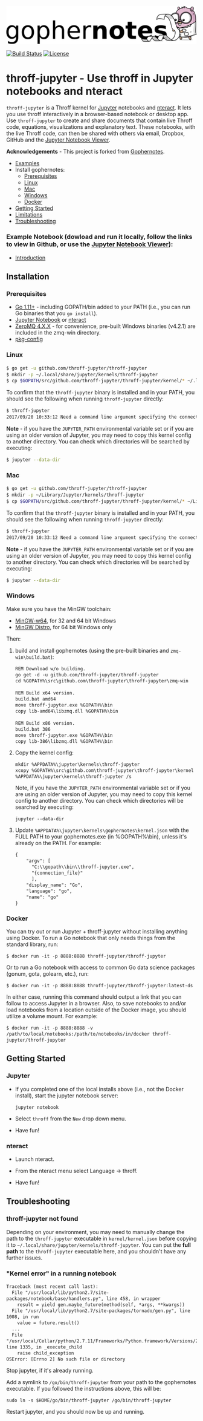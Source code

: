 ![alt tag](files/gophernotes-logo.png)

[![Build Status](https://travis-ci.org/throff-jupyter/throff-jupyter.svg?branch=master)](https://travis-ci.org/throff-jupyter/throff-jupyter)
[![License](https://img.shields.io/badge/License-MIT-blue.svg)](https://github.com/throff-jupyter/throff-jupyter/blob/master/LICENSE)

# throff-jupyter - Use throff in Jupyter notebooks and nteract

`throff-jupyter` is a Throff kernel for [Jupyter](http://jupyter.org/) notebooks and [nteract](https://nteract.io/).  It lets you use throff interactively in a browser-based notebook or desktop app.  Use `throff-jupyter` to create and share documents that contain live Throff code, equations, visualizations and explanatory text.  These notebooks, with the live Throff code, can then be shared with others via email, Dropbox, GitHub and the [Jupyter Notebook Viewer](http://nbviewer.jupyter.org/). 

**Acknowledgements** - This project is forked from [Gophernotes](https://github.com/gopherdata/gophernotes).

- [Examples](#examples)
- Install gophernotes:
  - [Prerequisites](#prerequisites)
  - [Linux](#linux)
  - [Mac](#mac)
  - [Windows](#windows)
  - [Docker](#docker)
- [Getting Started](#getting-started)
- [Limitations](#limitations)
- [Troubleshooting](#troubleshooting)

### Example Notebook (dowload and run it locally, follow the links to view in Github, or use the [Jupyter Notebook Viewer](http://nbviewer.jupyter.org/)):
- [Introduction](introduction.ipynb)


## Installation

### Prerequisites

- [Go 1.11+](https://golang.org/doc/install) - including GOPATH/bin added to your PATH (i.e., you can run Go binaries that you `go install`).
- [Jupyter Notebook](http://jupyter.readthedocs.io/en/latest/install.html) or [nteract](https://nteract.io/desktop)
- [ZeroMQ 4.X.X](http://zeromq.org/intro:get-the-software) - for convenience, pre-built Windows binaries (v4.2.1) are included in the zmq-win directory.
- [pkg-config](https://en.wikipedia.org/wiki/Pkg-config)

### Linux

```sh
$ go get -u github.com/throff-jupyter/throff-jupyter
$ mkdir -p ~/.local/share/jupyter/kernels/throff-jupyter
$ cp $GOPATH/src/github.com/throff-jupyter/throff-jupyter/kernel/* ~/.local/share/jupyter/kernels/throff-jupyter
```

To confirm that the `throff-jupyter` binary is installed and in your PATH, you should see the following when running `throff-jupyter` directly:

```sh
$ throff-jupyter
2017/09/20 10:33:12 Need a command line argument specifying the connection file.
```

**Note** - if you have the `JUPYTER_PATH` environmental variable set or if you are using an older version of Jupyter, you may need to copy this kernel config to another directory.  You can check which directories will be searched by executing:

```sh
$ jupyter --data-dir
```

### Mac

```sh
$ go get -u github.com/throff-jupyter/throff-jupyter
$ mkdir -p ~/Library/Jupyter/kernels/throff-jupyter
$ cp $GOPATH/src/github.com/throff-jupyter/throff-jupyter/kernel/* ~/Library/Jupyter/kernels/throff-jupyter
```

To confirm that the `throff-jupyter` binary is installed and in your PATH, you should see the following when running `throff-jupyter` directly:

```sh
$ throff-jupyter
2017/09/20 10:33:12 Need a command line argument specifying the connection file.
```

**Note** - if you have the `JUPYTER_PATH` environmental variable set or if you are using an older version of Jupyter, you may need to copy this kernel config to another directory.  You can check which directories will be searched by executing:

```sh
$ jupyter --data-dir
```

### Windows

Make sure you have the MinGW toolchain:

- [MinGW-w64](https://sourceforge.net/projects/mingw-w64/), for 32 and 64 bit Windows
- [MinGW Distro](https://nuwen.net/mingw.html), for 64 bit Windows only

Then:

1. build and install gophernotes (using the pre-built binaries and `zmq-win\build.bat`):

    ```
    REM Download w/o building.
    go get -d -u github.com/throff-jupyter/throff-jupyter
    cd %GOPATH%\src\github.com\throff-jupyter\throff-jupyter\zmq-win

    REM Build x64 version.
    build.bat amd64
    move throff-jupyter.exe %GOPATH%\bin
    copy lib-amd64\libzmq.dll %GOPATH%\bin

    REM Build x86 version.
    build.bat 386
    move throff-jupyter.exe %GOPATH%\bin
    copy lib-386\libzmq.dll %GOPATH%\bin
    ```

3. Copy the kernel config:

    ```
    mkdir %APPDATA%\jupyter\kernels\throff-jupyter
    xcopy %GOPATH%\src\github.com\throff-jupyter\throff-jupyter\kernel %APPDATA%\jupyter\kernels\throff-jupyter /s
    ```

    Note, if you have the `JUPYTER_PATH` environmental variable set or if you are using an older version of Jupyter, you may need to copy this kernel config to another directory.  You can check which directories will be searched by executing:

    ```
    jupyter --data-dir
    ```

4. Update `%APPDATA%\jupyter\kernels\gophernotes\kernel.json` with the FULL PATH to your gophernotes.exe (in %GOPATH%\bin), unless it's already on the PATH.  For example:

    ```
    {
        "argv": [
          "C:\\gopath\\bin\\throff-jupyter.exe",
          "{connection_file}"
          ],
        "display_name": "Go",
        "language": "go",
        "name": "go"
    }
    ```

### Docker

You can try out or run Jupyter + throff-jupyter without installing anything using Docker. To run a Go notebook that only needs things from the standard library, run:

```
$ docker run -it -p 8888:8888 throff-jupyter/throff-jupyter
```

Or to run a Go notebook with access to common Go data science packages (gonum, gota, golearn, etc.), run:

```
$ docker run -it -p 8888:8888 throff-jupyter/throff-jupyter:latest-ds
```

In either case, running this command should output a link that you can follow to access Jupyter in a browser. Also, to save notebooks to and/or load notebooks from a location outside of the Docker image, you should utilize a volume mount.  For example:

```
$ docker run -it -p 8888:8888 -v /path/to/local/notebooks:/path/to/notebooks/in/docker throff-jupyter/throff-jupyter
```

## Getting Started

### Jupyter

- If you completed one of the local installs above (i.e., not the Docker install), start the jupyter notebook server:

  ```
  jupyter notebook
  ```

- Select `throff` from the `New` drop down menu.

- Have fun!

### nteract

- Launch nteract.

- From the nteract menu select Language -> throff.

- Have fun!


## Troubleshooting

### throff-jupyter not found

Depending on your environment, you may need to manually change the path to the `throff-jupyter` executable in `kernel/kernel.json` before copying it to `~/.local/share/jupyter/kernels/throff-jupyter`.  You can put the **full path** to the `throff-jupyter` executable here, and you shouldn't have any further issues.

### "Kernel error" in a running notebook

```
Traceback (most recent call last):
  File "/usr/local/lib/python2.7/site-packages/notebook/base/handlers.py", line 458, in wrapper
    result = yield gen.maybe_future(method(self, *args, **kwargs))
  File "/usr/local/lib/python2.7/site-packages/tornado/gen.py", line 1008, in run
    value = future.result()
  ...
  File "/usr/local/Cellar/python/2.7.11/Frameworks/Python.framework/Versions/2.7/lib/python2.7/subprocess.py", line 1335, in _execute_child
    raise child_exception
OSError: [Errno 2] No such file or directory
```

Stop jupyter, if it's already running.

Add a symlink to `/go/bin/throff-jupyter` from your path to the gophernotes executable. If you followed the instructions above, this will be:

```
sudo ln -s $HOME/go/bin/throff-jupyter /go/bin/throff-jupyter
```

Restart jupyter, and you should now be up and running.
